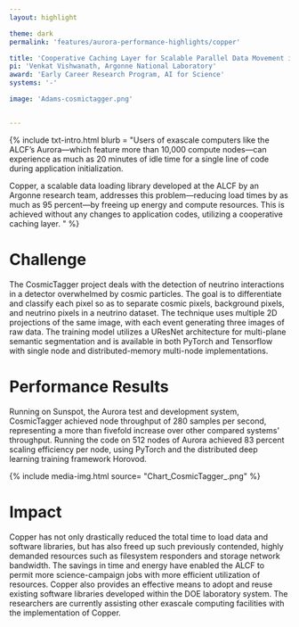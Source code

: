 ```yaml
---
layout: highlight

theme: dark
permalink: 'features/aurora-performance-highlights/copper'

title: 'Cooperative Caching Layer for Scalable Parallel Data Movement in Exascale Supercomputing: Copper'
pi: 'Venkat Vishwanath, Argonne National Laboratory'
award: 'Early Career Research Program, AI for Science'
systems: '-'

image: 'Adams-cosmictagger.png' 


---
```


{% include txt-intro.html 
    blurb = "Users of exascale computers like the ALCF’s Aurora—which feature more than 10,000 compute nodes—can experience as much as 20 minutes of idle time for a single line of code during application initialization.

Copper, a scalable data loading library developed at the ALCF by an Argonne research team, addresses this problem—reducing load times by as much as 95 percent—by freeing up energy and compute resources. This is achieved without any changes to application codes, utilizing a cooperative caching layer.
"
%}



# Challenge
The CosmicTagger project deals with the detection of neutrino interactions in a detector overwhelmed by cosmic particles. The goal is to differentiate and classify each pixel so as to separate cosmic pixels, background pixels, and neutrino pixels in a neutrino dataset. The technique uses multiple 2D projections of the same image, with each event generating three images of raw data. The training model utilizes a UResNet architecture for multi-plane semantic segmentation and is available in both PyTorch and Tensorflow with single node and distributed-memory multi-node implementations.



# Performance Results
Running on Sunspot, the Aurora test and development system, CosmicTagger achieved node throughput of 280 samples per second, representing a more than fivefold increase over other compared systems' throughput. Running the code on 512 nodes of Aurora achieved 83 percent scaling efficiency per node, using PyTorch and the distributed deep learning training framework Horovod. 

{% include media-img.html
   source= "Chart_CosmicTagger_.png"
%}

# Impact
Copper has not only drastically reduced the total time to load data and software libraries, but has also freed up such previously contended, highly demanded resources such as filesystem responders and storage network bandwidth. The savings in time and energy have enabled the ALCF to permit more science-campaign jobs with more efficient utilization of resources. Copper also provides an effective means to adopt and reuse existing software libraries developed within the DOE laboratory system. The researchers are currently assisting other exascale computing facilities with the implementation of Copper.
